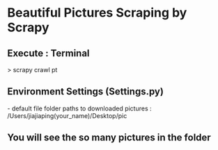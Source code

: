 <h1> Beautiful Pictures Scraping by Scrapy </h1>

<h2>Execute : Terminal</h2>
> scrapy crawl pt


<h2>Environment Settings (Settings.py)</h2>
- default file folder paths to downloaded pictures : /Users/jiajiaping(your_name)/Desktop/pic

<h2>You will see the so many pictures in the folder</h2>
  
